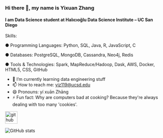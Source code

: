 ### Hi there 👋, my name is Yixuan Zhang
#### I am Data Science student at Halıcıoğlu Data Science Institute – UC San Diego
Skills:

● Programming Languages: Python, SQL, Java, R, JavaScript, C

● Databases: PostgreSQL, MongoDB, Cassandra, Neo4j, Redis

● Tools & Technologies: Spark, MapReduce/Hadoop, Dask, AWS, Docker, HTML5, CSS, GitHub





- 🌱 I’m currently learning data engineering stuff 
- 📫 How to reach me: yiz119@ucsd.edu 
- 😄 Pronouns: yí xuān Zhāng 
- ⚡ Fun fact: Why are computers bad at cooking? Because they're always dealing with too many 'cookies'. 


[<img src='https://cdn.jsdelivr.net/npm/simple-icons@3.0.1/icons/github.svg' alt='github' height='40'>](https://github.com/GeorgeZhangDS)  

![GitHub stats](https://github-readme-stats.vercel.app/api?username=GeorgeZhangDS&show_icons=true&count_private=true)  

